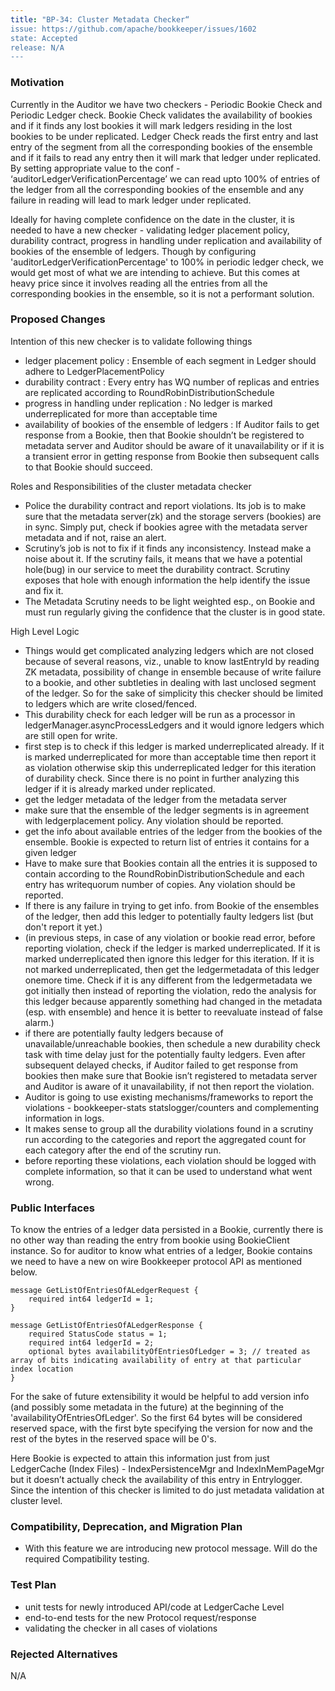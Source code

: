 ```yaml
---
title: "BP-34: Cluster Metadata Checker“
issue: https://github.com/apache/bookkeeper/issues/1602
state: Accepted
release: N/A
---
```


### Motivation

Currently in the Auditor we have two checkers - Periodic Bookie Check and Periodic Ledger check. Bookie Check validates the availability of bookies and if it finds any lost bookies it will mark ledgers residing in the lost bookies to be under replicated. Ledger Check reads the first entry and last entry of the segment from all the corresponding bookies of the ensemble and if it fails to read any entry then it will mark that ledger under replicated.  By setting appropriate value to the conf - ‘auditorLedgerVerificationPercentage’ we can read upto 100% of entries of the ledger from all the corresponding bookies of the ensemble and any failure in reading will lead to mark ledger under replicated.

Ideally for having complete confidence on the date in the cluster, it is needed to have a new checker - validating ledger placement policy, durability contract, progress in handling under replication and availability of bookies of the ensemble of ledgers. Though by configuring 'auditorLedgerVerificationPercentage' to 100% in periodic ledger check, we would get most of what we are intending to achieve. But this comes at heavy price since it involves reading all the entries from all the corresponding bookies in the ensemble, so it is not a performant solution.

### Proposed Changes

Intention of this new checker is to validate following things
  - ledger placement policy : Ensemble of each segment in Ledger should adhere to LedgerPlacementPolicy
  - durability contract : Every entry has WQ number of replicas and entries are replicated according to RoundRobinDistributionSchedule
  - progress in handling under replication : No ledger is marked underreplicated for more than acceptable time
  - availability of bookies of the ensemble of ledgers : If Auditor fails to get response from a Bookie, then that Bookie shouldn’t be registered to metadata server and Auditor should be aware of it unavailability or if it is a transient error in getting response from Bookie then subsequent calls to that Bookie should succeed.

Roles and Responsibilities of the cluster metadata checker
  - Police the durability contract and report violations. Its job is to make sure that the metadata server(zk) and the storage servers (bookies) are in sync. Simply put, check if bookies agree with the metadata server metadata and if not, raise an alert.
  - Scrutiny’s job is not to fix if it finds any inconsistency. Instead make a noise about it. If the scrutiny fails, it means that we have a potential hole(bug) in our service to meet the durability contract. Scrutiny exposes that hole with enough information the help identify the issue and fix it.
  - The Metadata Scrutiny needs to be light weighted esp., on Bookie and must run regularly giving the confidence that the cluster is in good state.

High Level Logic
  - Things would get complicated analyzing ledgers which are not closed because of several reasons, viz., unable to know lastEntryId by reading ZK metadata, possibility of change in ensemble because of write failure to a bookie, and other subtleties in dealing with last unclosed segment of the ledger. So for the sake of simplicity this checker should be limited to ledgers which are write closed/fenced.
  - This durability check for each ledger will be run as a processor in ledgerManager.asyncProcessLedgers and it would ignore ledgers which are still open for write.
  - first step is to check if this ledger is marked underreplicated already. If it is marked underreplicated for more than acceptable time then report it as violation otherwise skip this underreplicated ledger for this iteration of durability check. Since there is no point in further analyzing this ledger if it is already marked under replicated.
  - get the ledger metadata of the ledger from the metadata server
  - make sure that the ensemble of the ledger segments is in agreement with ledgerplacement policy. Any violation should be reported.
  - get the info about available entries of the ledger from the bookies of the ensemble. Bookie is expected to return list of entries it contains for a given ledger
  - Have to make sure that Bookies contain all the entries it is supposed to contain according to the RoundRobinDistributionSchedule and each entry has writequorum number of copies. Any violation should be reported.
  - If there is any failure in trying to get info. from Bookie of the ensembles of the ledger, then add this ledger to potentially faulty ledgers list (but don't report it yet.)
  - (in previous steps, in case of any violation or bookie read error, before reporting violation, check if the ledger is marked underreplicated. If it is marked underreplicated then ignore this ledger for this iteration. If it is not marked underreplicated, then get the ledgermetadata of this ledger onemore time. Check if it is any different from the ledgermetadata we got initially then instead of reporting the violation, redo the analysis for this ledger because apparently something had changed in the metadata (esp. with ensemble) and hence it is better to reevaluate instead of false alarm.)
  - if there are potentially faulty ledgers because of unavailable/unreachable bookies, then schedule a new durability check task with time delay just for the potentially faulty ledgers. Even after subsequent delayed checks, if Auditor failed to get response from bookies then make sure that Bookie isn’t registered to metadata server and Auditor is aware of it unavailability, if not then report the violation.
  - Auditor is going to use existing mechanisms/frameworks to report the violations - bookkeeper-stats statslogger/counters and complementing information in logs.
  - It makes sense to group all the durability violations found in a scrutiny run according to the categories and report the aggregated count for each category after the end of the scrutiny run.
  - before reporting these violations, each violation should be logged with complete information, so that it can be used to understand what went wrong.

### Public Interfaces

To know the entries of a ledger data persisted in a Bookie, currently there is no other way than reading the entry from bookie using BookieClient instance. So for auditor to know what entries of a ledger, Bookie contains we need to have a new on wire Bookkeeper protocol API as mentioned below.

```
message GetListOfEntriesOfALedgerRequest {
	required int64 ledgerId = 1;
}

message GetListOfEntriesOfALedgerResponse {
	required StatusCode status = 1;
	required int64 ledgerId = 2;
	optional bytes availabilityOfEntriesOfLedger = 3; // treated as array of bits indicating availability of entry at that particular index location		
}
```

For the sake of future extensibility it would be helpful to add version info (and possibly some metadata in the future) at the beginning of the 'availabilityOfEntriesOfLedger'. So the first 64 bytes will be considered reserved space, with the first byte specifying the version for now and the rest of the bytes in the reserved space will be 0's.

Here Bookie is expected to attain this information just from just LedgerCache (Index Files) - IndexPersistenceMgr and IndexInMemPageMgr but it doesn’t actually check the availability of this entry in Entrylogger. Since the intention of this checker is limited to do just metadata validation at cluster level.

### Compatibility, Deprecation, and Migration Plan

- With this feature we are introducing new protocol message. Will do the required Compatibility testing.

### Test Plan

- unit tests for newly introduced API/code at LedgerCache Level
- end-to-end tests for the new Protocol request/response
- validating the checker in all cases of violations

### Rejected Alternatives

N/A
